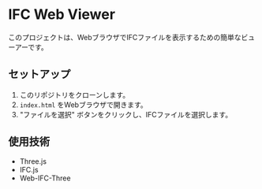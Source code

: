 # IFC Web Viewer

このプロジェクトは、WebブラウザでIFCファイルを表示するための簡単なビューアーです。

## セットアップ

1. このリポジトリをクローンします。
2. `index.html` をWebブラウザで開きます。
3. "ファイルを選択" ボタンをクリックし、IFCファイルを選択します。

## 使用技術

- Three.js
- IFC.js
- Web-IFC-Three
